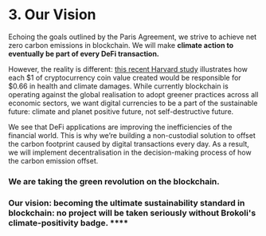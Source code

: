 # 3. Our Vision

Echoing the goals outlined by the Paris Agreement, we strive to achieve net zero carbon emissions in blockchain. We will make **climate action to eventually be part of every DeFi transaction.**

However, the reality is different: [this recent Harvard study](https://dash.harvard.edu/bitstream/handle/1/37365412/MARTYNOV-DOCUMENT-2020.pdf?sequence=1) illustrates how each $1 of cryptocurrency coin value created would be responsible for $0.66 in health and climate damages. While currently blockchain is operating against the global realisation to adopt greener practices across all economic sectors, we want digital currencies to be a part of the sustainable future: climate and planet positive future, not self-destructive future.&#x20;

We see that DeFi applications are improving the inefficiencies of the financial world. This is why we’re building a non-custodial solution to offset the carbon footprint caused by digital transactions every day. As a result, we will implement decentralisation in the decision-making process of how the carbon emission offset.

### **We are taking the green revolution on the blockchain.**&#x20;

### **Our vision: becoming the ultimate sustainability standard in blockchain: no project will be taken seriously without Brokoli's climate-positivity badge.** ****
